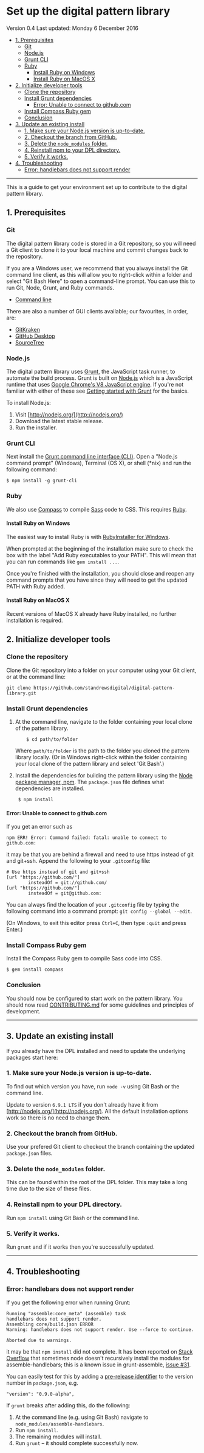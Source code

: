 # Set up the digital pattern library

Version 0.4
Last updated: Monday 6 December 2016

<!-- MarkdownTOC -->

- [1. Prerequisites](#1-prerequisites)
    - [Git](#git)
    - [Node.js](#nodejs)
    - [Grunt CLI](#grunt-cli)
    - [Ruby](#ruby)
        - [Install Ruby on Windows](#install-ruby-on-windows)
        - [Install Ruby on MacOS X](#install-ruby-on-macos-x)
- [2. Initialize developer tools](#2-initialize-developer-tools)
    - [Clone the repository](#clone-the-repository)
    - [Install Grunt dependencies](#install-grunt-dependencies)
        - [Error: Unable to connect to github.com](#error-unable-to-connect-to-githubcom)
    - [Install Compass Ruby gem](#install-compass-ruby-gem)
    - [Conclusion](#conclusion)
- [3. Update an existing install](#3-update-an-existing-install)
    - [1. Make sure your Node.js version is up-to-date.](#1-make-sure-your-nodejs-version-is-up-to-date)
    - [2. Checkout the branch from GitHub.](#2-checkout-the-branch-from-github)
    - [3. Delete the `node_modules` folder.](#3-delete-the-node_modules-folder)
    - [4. Reinstall npm to your DPL directory.](#4-reinstall-npm-to-your-dpl-directory)
    - [5. Verify it works.](#5-verify-it-works)
- [4. Troubleshooting](#4-troubleshooting)
    - [Error: handlebars does not support render](#error-handlebars-does-not-support-render)

<!-- /MarkdownTOC -->


---

This is a guide to get your environment set up to contribute to the digital pattern library. 




## 1. Prerequisites

### Git

The digital pattern library code is stored in a Git repository, so you will need a Git client to clone it to your local machine and commit changes back to the repository.

If you are a Windows user, we recommend that you always install the Git command line client, as this will allow you to right-click within a folder and select "Git Bash Here" to open a command-line prompt. You can use this to run Git, Node, Grunt, and Ruby commands.

* [Command line](https://git-scm.com/)

There are also a number of GUI clients available; our favourites, in order, are:

* [GitKraken](http://www.gitkraken.com/)
* [GitHub Desktop](https://desktop.github.com/)
* [SourceTree](https://www.sourcetreeapp.com/)


### Node.js

The digital pattern library uses [Grunt](http://gruntjs.com/), the JavaScript task runner, to automate the build process. Grunt is built on [Node.js](http://nodejs.org/) which is a JavaScript runtime that uses [Google Chrome's V8 JavaScript engine](https://developers.google.com/v8/). If you're not familiar with either of these see [Getting started with Grunt](http://gruntjs.com/getting-started) for the basics.

To install Node.js:

1. Visit [http://nodejs.org/](http://nodejs.org/)
2. Download the latest stable release.
3. Run the installer.


### Grunt CLI

Next install the [Grunt command line interface (CLI)](http://gruntjs.com/using-the-cli). Open a "Node.js command prompt" (Windows), Terminal (OS X), or shell (*nix) and run the following command:

```
$ npm install -g grunt-cli
```


### Ruby

We also use [Compass](http://compass-style.org/) to compile [Sass](http://sass-lang.com/) code to CSS. This requires [Ruby](https://www.ruby-lang.org/).


#### Install Ruby on Windows

The easiest way to install Ruby is with [RubyInstaller for Windows](http://rubyinstaller.org/downloads/). 

When prompted at the beginning of the installation make sure to check the box with the label "Add Ruby executables to your PATH". This will mean that you can run commands like `gem install ...`.

Once you're finished with the installation, you should close and reopen any command prompts that you have since they will need to get the updated PATH with Ruby added.


#### Install Ruby on MacOS X

Recent versions of MacOS X already have Ruby installed, no further installation is required.




## 2. Initialize developer tools


### Clone the repository

Clone the Git repository into a folder on your computer using your Git client, or at the command line:

```
git clone https://github.com/standrewsdigital/digital-pattern-library.git
```


### Install Grunt dependencies

1. At the command line, navigate to the folder containing your local clone of 
   the pattern library. 
    ```
        $ cd path/to/folder
    ```
    Where `path/to/folder` is the path to the folder you cloned the pattern 
    library locally. (Or in Windows right-click within the folder containing your local clone of the pattern library and select 'Git Bash'.)

2. Install the dependencies for building the pattern library using the [Node 
   package manager, npm](https://www.npmjs.com/). The `package.json` file defines what dependencies are installed.

        $ npm install


#### Error: Unable to connect to github.com

If you get an error such as

```
npm ERR! Error: Command failed: fatal: unable to connect to github.com:
```

it may be that you are behind a firewall and need to use https instead of git and git+ssh. Append the following to your `.gitconfig` file:

```
# Use https instead of git and git+ssh
[url "https://github.com/"]
        insteadOf = git://github.com/
[url "https://github.com/"]
        insteadOf = git@github.com:
```

You can always find the location of your `.gitconfig` file by typing the following command into a command prompt: `git config --global --edit`.

(On Windows, to exit this editor press `Ctrl+C`, then type `:quit` and press Enter.)


### Install Compass Ruby gem

Install the Compass Ruby gem to compile Sass code into CSS.

```
$ gem install compass
```


### Conclusion

You should now be configured to start work on the pattern library. You should now read [CONTRIBUTING.md](CONTRIBUTING.md) for some guidelines and principles of development.

---




## 3. Update an existing install

If you already have the DPL installed and need to update the underlying packages start here:


### 1. Make sure your Node.js version is up-to-date.
   
To find out which version you have, run `node -v` using Git Bash or the command line. 

Update to version `6.9.1 LTS` if you don't already have it from [http://nodejs.org/](http://nodejs.org/). All the default installation options work so there is no need to change them.


### 2. Checkout the branch from GitHub.

Use your prefered Git client to checkout the branch containing the updated `package.json` files.


### 3. Delete the `node_modules` folder.

This can be found within the root of the DPL folder. This may take a long time due to the size of these files.


### 4. Reinstall npm to your DPL directory.

Run `npm install` using Git Bash or the command line. 


### 5. Verify it works.

Run `grunt` and if it works then you're successfully updated.

---




## 4. Troubleshooting

### Error: handlebars does not support render

If you get the following error when running Grunt:

```
Running "assemble:core_meta" (assemble) task
handlebars does not support render.
Assembling core/build.json ERROR
Warning: handlebars does not support render. Use --force to continue.

Aborted due to warnings.
```

it may be that `npm install` did not complete. It has been reported on [Stack Overflow](http://stackoverflow.com/questions/33568306/handlebars-not-supporting-render-when-adding-assemble-to-a-yeoman-webapp-project) that sometimes node doesn't recursively install the modules for assemble-handlebars; this is a known issue in grunt-assemble, [issue #31](https://github.com/assemble/grunt-assemble/issues/31).

You can easily test for this by adding a [pre-release identifier](http://semver.org/#spec-item-9) to the version number in `package.json`, e.g.

```
"version": "0.9.0-alpha",
```

If `grunt` breaks after adding this, do the following:

1. At the command line (e.g. using Git Bash) navigate to `node_modules/assemble-handlebars`.
2. Run `npm install`.
3. The remaining modules will install.
4. Run `grunt` – it should complete successfully now.